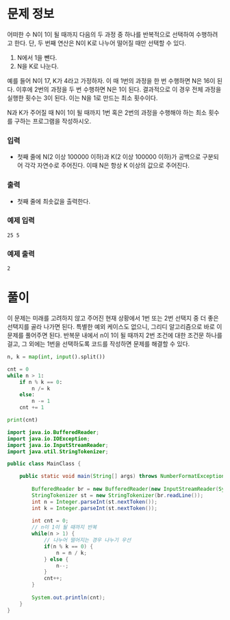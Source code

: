 # 문제 정보

어떠한 수 N이 1이 될 때까지 다음의 두 과정 중 하나를 반복적으로 선택하여 수행하려고 한다. 단, 두 번째 연산은 N이 K로 나누어 떨어질 때만 선택할 수 있다.

1. N에서 1을 뺀다.
2. N을 K로 나눈다.

예를 들어 N이 17, K가 4라고 가정하자. 이 때 1번의 과정을 한 번 수행하면 N은 16이 된다. 이후에 2번의 과정을 두 번 수행하면 N은 1이 된다. 결과적으로 이 경우 전체 과정을 실행한 횟수는 3이 된다. 이는 N을 1로 만드는 최소 횟수이다.

N과 K가 주어질 때 N이 1이 될 때까지 1번 혹은 2번의 과정을 수행해야 하는 최소 횟수를 구하는 프로그램을 작성하시오.

### 입력

- 첫째 줄에 N(2 이상 100000 이하)과 K(2 이상 100000 이하)가 공백으로 구분되어 각각 자연수로 주어진다. 이때 N은 항상 K 이상의 값으로 주어진다.

### 출력

- 첫째 줄에 최솟값을 출력한다.

### 예제 입력

```
25 5
```

### 예제 출력

```
2
```

# 풀이

이 문제는 미래를 고려하지 않고 주어진 현재 상황에서 1번 또는 2번 선택지 중 더 좋은 선택지를 골라 나가면 된다. 특별한 예외 케이스도 없으니, 그리디 알고리즘으로 바로 이 문제를 풀어주면 된다. 반복문 내에서 n이 1이 될 때까지 2번 조건에 대한 조건문 하나를 걸고, 그 외에는 1번을 선택하도록 코드를 작성하면 문제를 해결할 수 있다.

```python
n, k = map(int, input().split())

cnt = 0
while n > 1:
    if n % k == 0:
        n /= k
    else:
        n -= 1
    cnt += 1

print(cnt)
```

```java
import java.io.BufferedReader;
import java.io.IOException;
import java.io.InputStreamReader;
import java.util.StringTokenizer;

public class MainClass {

	public static void main(String[] args) throws NumberFormatException, IOException {
		
		BufferedReader br = new BufferedReader(new InputStreamReader(System.in));
		StringTokenizer st = new StringTokenizer(br.readLine());
		int n = Integer.parseInt(st.nextToken());
		int k = Integer.parseInt(st.nextToken());
		
		int cnt = 0;
		// n이 1이 될 때까지 반복
		while(n > 1) {
			// 나누어 떨어지는 경우 나누기 우선
			if(n % k == 0) {
				n = n / k;
			} else {
				n--;
			}
			cnt++;
		}
		
		System.out.println(cnt);
	}
}
```